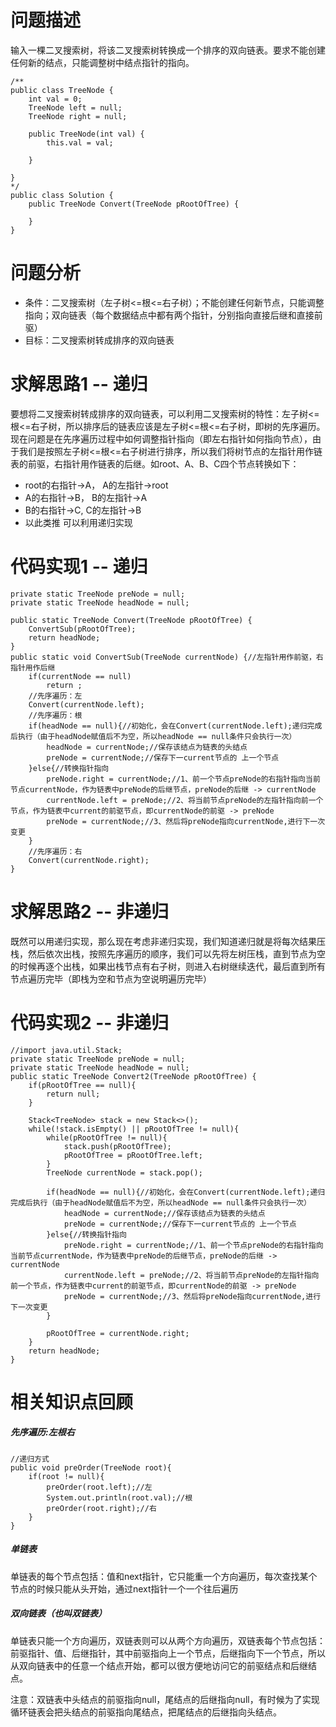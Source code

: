 # 问题描述
输入一棵二叉搜索树，将该二叉搜索树转换成一个排序的双向链表。要求不能创建任何新的结点，只能调整树中结点指针的指向。

```
/**
public class TreeNode {
    int val = 0;
    TreeNode left = null;
    TreeNode right = null;

    public TreeNode(int val) {
        this.val = val;

    }

}
*/
public class Solution {
    public TreeNode Convert(TreeNode pRootOfTree) {
        
    }
}
```
# 问题分析
- 条件：二叉搜索树（左子树<=根<=右子树）；不能创建任何新节点，只能调整指向；双向链表（每个数据结点中都有两个指针，分别指向直接后继和直接前驱）
- 目标：二叉搜索树转成排序的双向链表

# 求解思路1 -- 递归
要想将二叉搜索树转成排序的双向链表，可以利用二叉搜索树的特性：左子树<=根<=右子树，所以排序后的链表应该是左子树<=根<=右子树，即树的先序遍历。现在问题是在先序遍历过程中如何调整指针指向（即左右指针如何指向节点），由于我们是按照左子树<=根<=右子树进行排序，所以我们将树节点的左指针用作链表的前驱，右指针用作链表的后继。如root、A、B、C四个节点转换如下：
- root的右指针->A， A的左指针->root
- A的右指针->B， B的左指针->A
- B的右指针->C, C的左指针->B
- 以此类推
可以利用递归实现

# 代码实现1 -- 递归

```
private static TreeNode preNode = null;
private static TreeNode headNode = null;

public static TreeNode Convert(TreeNode pRootOfTree) {
    ConvertSub(pRootOfTree);
    return headNode;
}
public static void ConvertSub(TreeNode currentNode) {//左指针用作前驱，右指针用作后继
    if(currentNode == null)
        return ;
    //先序遍历：左
    Convert(currentNode.left);
    //先序遍历：根
	if(headNode == null){//初始化，会在Convert(currentNode.left);递归完成后执行（由于headNode赋值后不为空，所以headNode == null条件只会执行一次）
		headNode = currentNode;//保存该结点为链表的头结点
		preNode = currentNode;//保存下一current节点的 上一个节点
	}else{//转换指针指向
		preNode.right = currentNode;//1、前一个节点preNode的右指针指向当前节点currentNode，作为链表中preNode的后继节点，preNode的后继 -> currentNode
        currentNode.left = preNode;//2、将当前节点preNode的左指针指向前一个节点，作为链表中current的前驱节点，即currentNode的前驱 -> preNode
        preNode = currentNode;//3、然后将preNode指向currentNode,进行下一次变更
	}
	//先序遍历：右
    Convert(currentNode.right);
}
```
# 求解思路2 -- 非递归
既然可以用递归实现，那么现在考虑非递归实现，我们知道递归就是将每次结果压栈，然后依次出栈，按照先序遍历的顺序，我们可以先将左树压栈，直到节点为空的时候再逐个出栈，如果出栈节点有右子树，则进入右树继续迭代，最后直到所有节点遍历完毕（即栈为空和节点为空说明遍历完毕）

# 代码实现2 -- 非递归

```
//import java.util.Stack;
private static TreeNode preNode = null;
private static TreeNode headNode = null;
public static TreeNode Convert2(TreeNode pRootOfTree) {
    if(pRootOfTree == null){
		return null;
	}
	
    Stack<TreeNode> stack = new Stack<>();
	while(!stack.isEmpty() || pRootOfTree != null){
		while(pRootOfTree != null){
			stack.push(pRootOfTree);
			pRootOfTree = pRootOfTree.left;
		}
		TreeNode currentNode = stack.pop();
		
		if(headNode == null){//初始化，会在Convert(currentNode.left);递归完成后执行（由于headNode赋值后不为空，所以headNode == null条件只会执行一次）
			headNode = currentNode;//保存该结点为链表的头结点
			preNode = currentNode;//保存下一current节点的 上一个节点
		}else{//转换指针指向
			preNode.right = currentNode;//1、前一个节点preNode的右指针指向当前节点currentNode，作为链表中preNode的后继节点，preNode的后继 -> currentNode
			currentNode.left = preNode;//2、将当前节点preNode的左指针指向前一个节点，作为链表中current的前驱节点，即currentNode的前驱 -> preNode
			preNode = currentNode;//3、然后将preNode指向currentNode,进行下一次变更
		}
		
		pRootOfTree = currentNode.right;
	}
    return headNode;
}

```


# 相关知识点回顾
##### 先序遍历:左根右

```
//递归方式
public void preOrder(TreeNode root){
    if(root != null){
        preOrder(root.left);//左
        System.out.println(root.val);//根
        preOrder(root.right);//右
    }
}
```

##### 单链表
单链表的每个节点包括：值和next指针，它只能重一个方向遍历，每次查找某个节点的时候只能从头开始，通过next指针一个一个往后遍历
##### 双向链表（也叫双链表）
单链表只能一个方向遍历，双链表则可以从两个方向遍历，双链表每个节点包括：前驱指针、值、后继指针，其中前驱指向上一个节点，后继指向下一个节点，所以从双向链表中的任意一个结点开始，都可以很方便地访问它的前驱结点和后继结点。

注意：双链表中头结点的前驱指向null，尾结点的后继指向null，有时候为了实现循环链表会把头结点的前驱指向尾结点，把尾结点的后继指向头结点。